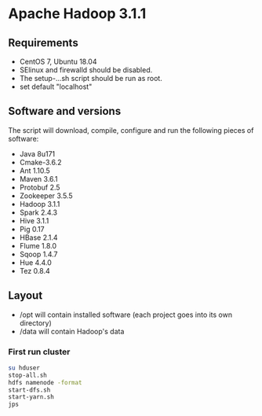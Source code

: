 # Apache Hadoop 3.1.1


## Requirements

- CentOS 7, Ubuntu 18.04
- SElinux and firewalld should be disabled.
- The setup-...sh script should be run as root.
- set default "localhost"


## Software and versions

The script will download, compile, configure and run the following pieces of software:

- Java 8u171
- Cmake-3.6.2
- Ant 1.10.5
- Maven 3.6.1
- Protobuf 2.5
- Zookeeper 3.5.5
- Hadoop 3.1.1
- Spark 2.4.3
- Hive 3.1.1
- Pig 0.17
- HBase 2.1.4
- Flume 1.8.0
- Sqoop 1.4.7
- Hue 4.4.0
- Tez 0.8.4

## Layout

- /opt will contain installed software (each project goes into its own directory)
- /data will contain Hadoop's data

### First run cluster

```bash
su hduser
stop-all.sh
hdfs namenode -format
start-dfs.sh
start-yarn.sh 
jps

```
